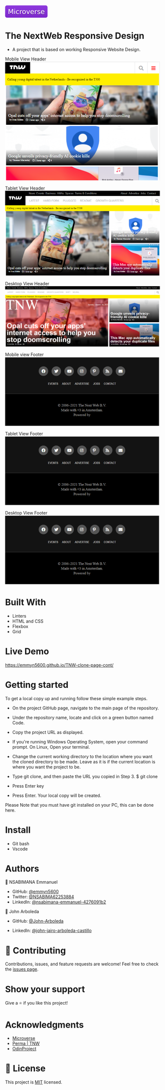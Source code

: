 ![](Microverse.svg)

# The NextWeb Responsive Design
- A project that is based on working Responsive Website Design.

Mobile View Header
![Mobile](./assets/head_mobile.png)

Tablet View Header
![Tablet](./assets/head_tablet.png)

Desktop View Header 
![Desktop](./assets/head_desktop.png)

Mobile view Footer
![Mobile](./assets/footer_mobile.png)

Tablet View Footer
![Mobile](./assets/footer_mobile.png)

Desktop View Footer
![Mobile](./assets/footer_mobile.png)

# Built With

- Linters
- HTML and CSS
- Flexbox
- Grid

# Live Demo
 https://emmyn5600.github.io/TNW-clone-page-cont/

# Getting started 

To get a local copy up and running follow these simple example steps.

- On the project GitHub page, navigate to the main page of the repository.

- Under the repository name, locate and click on a green button named Code.

- Copy the project URL as displayed.

- If you're running Windows Operating System, open your command prompt. On Linux, Open your terminal.

- Change the current working directory to the location where you want the cloned directory to be made. Leave as it is if the current location is where you want the project to be.

- Type git clone, and then paste the URL you copied in Step 3.
$ git clone [](!git@github.com:Emmyn5600/TNW-clone-page-cont.git)

- Press Enter key

- Press Enter. Your local copy will be created.

Please Note that you must have git installed on your PC, this can be done here.

# Install

- Git bash
- Vscode

# Authors

👤 NSABIMANA Emmanuel
- GitHub: [@emmyn5600](https://github.com/Emmyn5600)
- Twitter: [@NSABIMA62253884](https://twitter.com/NSABIMA62253884)
- LinkedIn: [@nsabimana-emmanuel-4276091b2](https://www.linkedin.com/in/nsabimana-emmanuel-4276091b2/)

👤 John Arboleda 

- GitHub: [@John-Arboleda](https://github.com/John-Arboleda)

- LinkedIn: [@john-jairo-arboleda-castillo](https://www.linkedin.com/in/john-jairo-arboleda-castillo/)

# 🤝 Contributing

Contributions, issues, and feature requests are welcome! Feel free to check the [issues page]().

# Show your support 

Give a ⭐️ if you like this project!

# Acknowledgments

- [Microverse](Microverse.org)
- [Perma | TNW](https://perma.cc/M5ZV-Q2D6)
- [OdinProject](https://www.theodinproject.com/)

# 📝 License 

This project is [MIT](https://github.com/microverseinc/readme-template/blob/master/lic.url) licensed.

